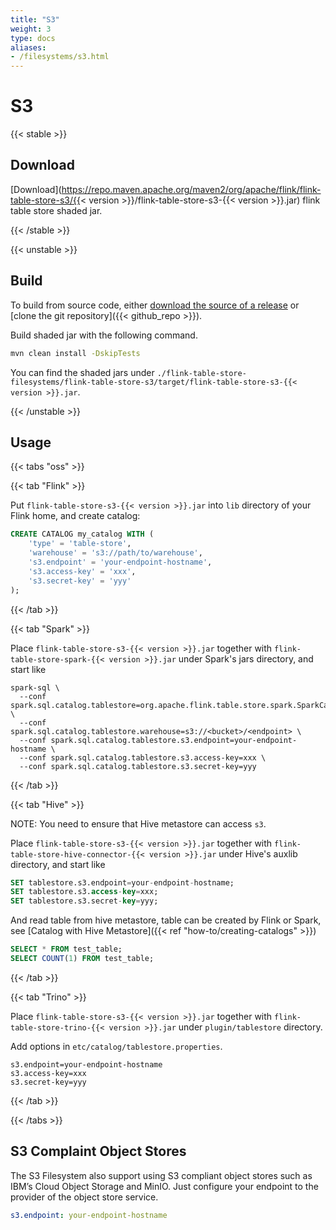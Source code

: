 ```yaml
---
title: "S3"
weight: 3
type: docs
aliases:
- /filesystems/s3.html
---
```

<!--
Licensed to the Apache Software Foundation (ASF) under one
or more contributor license agreements.  See the NOTICE file
distributed with this work for additional information
regarding copyright ownership.  The ASF licenses this file
to you under the Apache License, Version 2.0 (the
"License"); you may not use this file except in compliance
with the License.  You may obtain a copy of the License at

  http://www.apache.org/licenses/LICENSE-2.0

Unless required by applicable law or agreed to in writing,
software distributed under the License is distributed on an
"AS IS" BASIS, WITHOUT WARRANTIES OR CONDITIONS OF ANY
KIND, either express or implied.  See the License for the
specific language governing permissions and limitations
under the License.
-->

# S3

{{< stable >}}

## Download

[Download](https://repo.maven.apache.org/maven2/org/apache/flink/flink-table-store-s3/{{< version >}}/flink-table-store-s3-{{< version >}}.jar)
flink table store shaded jar.

{{< /stable >}}

{{< unstable >}}

## Build

To build from source code, either [download the source of a release](https://flink.apache.org/downloads.html) or [clone the git repository]({{< github_repo >}}).

Build shaded jar with the following command.

```bash
mvn clean install -DskipTests
```

You can find the shaded jars under
`./flink-table-store-filesystems/flink-table-store-s3/target/flink-table-store-s3-{{< version >}}.jar`.

{{< /unstable >}}

## Usage

{{< tabs "oss" >}}

{{< tab "Flink" >}}

Put `flink-table-store-s3-{{< version >}}.jar` into `lib` directory of your Flink home, and create catalog:

```sql
CREATE CATALOG my_catalog WITH (
    'type' = 'table-store',
    'warehouse' = 's3://path/to/warehouse',
    's3.endpoint' = 'your-endpoint-hostname',
    's3.access-key' = 'xxx',
    's3.secret-key' = 'yyy'
);
```

{{< /tab >}}

{{< tab "Spark" >}}

Place `flink-table-store-s3-{{< version >}}.jar` together with `flink-table-store-spark-{{< version >}}.jar` under Spark's jars directory, and start like

```shell
spark-sql \ 
  --conf spark.sql.catalog.tablestore=org.apache.flink.table.store.spark.SparkCatalog \
  --conf spark.sql.catalog.tablestore.warehouse=s3://<bucket>/<endpoint> \
  --conf spark.sql.catalog.tablestore.s3.endpoint=your-endpoint-hostname \
  --conf spark.sql.catalog.tablestore.s3.access-key=xxx \
  --conf spark.sql.catalog.tablestore.s3.secret-key=yyy
```

{{< /tab >}}

{{< tab "Hive" >}}

NOTE: You need to ensure that Hive metastore can access `s3`.

Place `flink-table-store-s3-{{< version >}}.jar` together with `flink-table-store-hive-connector-{{< version >}}.jar` under Hive's auxlib directory, and start like

```sql
SET tablestore.s3.endpoint=your-endpoint-hostname;
SET tablestore.s3.access-key=xxx;
SET tablestore.s3.secret-key=yyy;
```

And read table from hive metastore, table can be created by Flink or Spark, see [Catalog with Hive Metastore]({{< ref "how-to/creating-catalogs" >}})
```sql
SELECT * FROM test_table;
SELECT COUNT(1) FROM test_table;
```

{{< /tab >}}

{{< tab "Trino" >}}

Place `flink-table-store-s3-{{< version >}}.jar` together with `flink-table-store-trino-{{< version >}}.jar` under `plugin/tablestore` directory.

Add options in `etc/catalog/tablestore.properties`.
```shell
s3.endpoint=your-endpoint-hostname
s3.access-key=xxx
s3.secret-key=yyy
```

{{< /tab >}}

{{< /tabs >}}

## S3 Complaint Object Stores

The S3 Filesystem also support using S3 compliant object stores such as IBM’s Cloud Object Storage and MinIO. Just configure your endpoint to the provider of the object store service.

```yaml
s3.endpoint: your-endpoint-hostname
```
